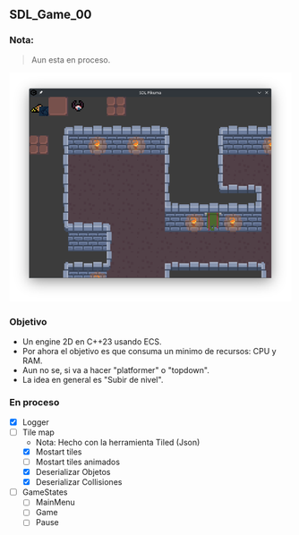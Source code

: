 ## SDL_Game_00

### Nota:

> Aun esta en proceso.

![Game.png](Game.png)

### Objetivo

* Un engine 2D en C++23 usando ECS.
* Por ahora el objetivo es que consuma un minimo de recursos: CPU y RAM.
* Aun no se, si va a hacer "platformer" o "topdown".
* La idea en general es "Subir de nivel".

### En proceso

- [x] Logger
- [ ] Tile map
    - Nota: Hecho con la herramienta Tiled (Json)
    - [x] Mostart tiles
    - [ ] Mostart tiles animados
    - [x] Deserializar Objetos
    - [x] Deserializar Collisiones
- [ ] GameStates
    - [ ] MainMenu
    - [ ] Game
    - [ ] Pause
